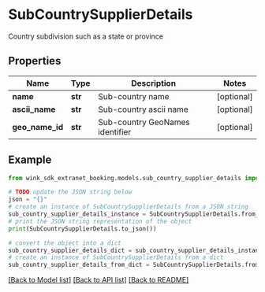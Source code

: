 # SubCountrySupplierDetails

Country subdivision such as a state or province

## Properties

Name | Type | Description | Notes
------------ | ------------- | ------------- | -------------
**name** | **str** | Sub-country name | [optional] 
**ascii_name** | **str** | Sub-country ascii name | [optional] 
**geo_name_id** | **str** | Sub-country GeoNames identifier | [optional] 

## Example

```python
from wink_sdk_extranet_booking.models.sub_country_supplier_details import SubCountrySupplierDetails

# TODO update the JSON string below
json = "{}"
# create an instance of SubCountrySupplierDetails from a JSON string
sub_country_supplier_details_instance = SubCountrySupplierDetails.from_json(json)
# print the JSON string representation of the object
print(SubCountrySupplierDetails.to_json())

# convert the object into a dict
sub_country_supplier_details_dict = sub_country_supplier_details_instance.to_dict()
# create an instance of SubCountrySupplierDetails from a dict
sub_country_supplier_details_from_dict = SubCountrySupplierDetails.from_dict(sub_country_supplier_details_dict)
```
[[Back to Model list]](../README.md#documentation-for-models) [[Back to API list]](../README.md#documentation-for-api-endpoints) [[Back to README]](../README.md)


